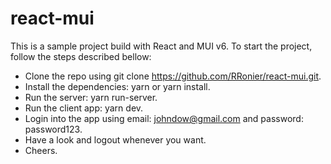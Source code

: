 # react-mui
This is a sample project build with React and MUI v6.
To start the project, follow the steps described bellow:

- Clone the repo using git clone https://github.com/RRonier/react-mui.git.
- Install the dependencies: yarn or yarn install.
- Run the server: yarn run-server.
- Run the client app: yarn dev.
- Login into the app using email: johndow@gmail.com and password: password123.
- Have a look and logout whenever you want.
- Cheers.

